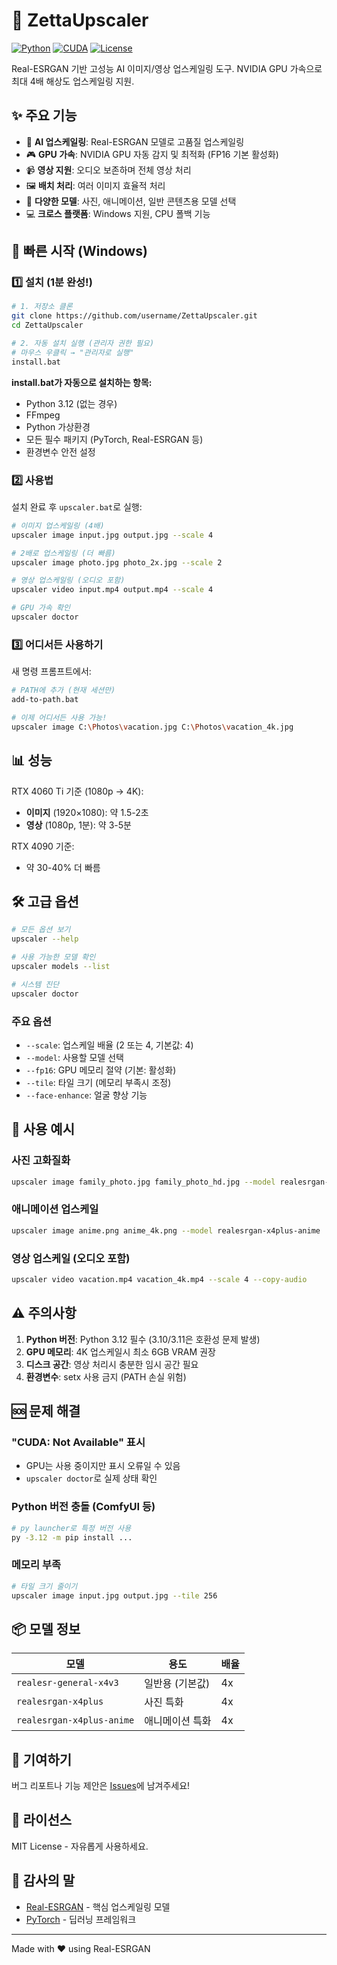 # 🚀 ZettaUpscaler

[![Python](https://img.shields.io/badge/python-3.12-blue.svg)](https://www.python.org/)
[![CUDA](https://img.shields.io/badge/CUDA-12.1-green.svg)](https://developer.nvidia.com/cuda-toolkit)
[![License](https://img.shields.io/badge/license-MIT-blue.svg)](LICENSE)

Real-ESRGAN 기반 고성능 AI 이미지/영상 업스케일링 도구. NVIDIA GPU 가속으로 최대 4배 해상도 업스케일링 지원.

## ✨ 주요 기능

- 🎨 **AI 업스케일링**: Real-ESRGAN 모델로 고품질 업스케일링
- 🎮 **GPU 가속**: NVIDIA GPU 자동 감지 및 최적화 (FP16 기본 활성화)
- 📹 **영상 지원**: 오디오 보존하며 전체 영상 처리
- 🖼️ **배치 처리**: 여러 이미지 효율적 처리
- 🔧 **다양한 모델**: 사진, 애니메이션, 일반 콘텐츠용 모델 선택
- 💻 **크로스 플랫폼**: Windows 지원, CPU 폴백 기능

## 🚀 빠른 시작 (Windows)

### 1️⃣ 설치 (1분 완성!)

```bash
# 1. 저장소 클론
git clone https://github.com/username/ZettaUpscaler.git
cd ZettaUpscaler

# 2. 자동 설치 실행 (관리자 권한 필요)
# 마우스 우클릭 → "관리자로 실행"
install.bat
```

**install.bat가 자동으로 설치하는 항목:**
- Python 3.12 (없는 경우)
- FFmpeg
- Python 가상환경
- 모든 필수 패키지 (PyTorch, Real-ESRGAN 등)
- 환경변수 안전 설정

### 2️⃣ 사용법

설치 완료 후 `upscaler.bat`로 실행:

```bash
# 이미지 업스케일링 (4배)
upscaler image input.jpg output.jpg --scale 4

# 2배로 업스케일링 (더 빠름)
upscaler image photo.jpg photo_2x.jpg --scale 2

# 영상 업스케일링 (오디오 포함)
upscaler video input.mp4 output.mp4 --scale 4

# GPU 가속 확인
upscaler doctor
```

### 3️⃣ 어디서든 사용하기

새 명령 프롬프트에서:
```bash
# PATH에 추가 (현재 세션만)
add-to-path.bat

# 이제 어디서든 사용 가능!
upscaler image C:\Photos\vacation.jpg C:\Photos\vacation_4k.jpg
```

## 📊 성능

RTX 4060 Ti 기준 (1080p → 4K):
- **이미지** (1920×1080): 약 1.5-2초
- **영상** (1080p, 1분): 약 3-5분

RTX 4090 기준:
- 약 30-40% 더 빠름

## 🛠️ 고급 옵션

```bash
# 모든 옵션 보기
upscaler --help

# 사용 가능한 모델 확인
upscaler models --list

# 시스템 진단
upscaler doctor
```

### 주요 옵션
- `--scale`: 업스케일 배율 (2 또는 4, 기본값: 4)
- `--model`: 사용할 모델 선택
- `--fp16`: GPU 메모리 절약 (기본: 활성화)
- `--tile`: 타일 크기 (메모리 부족시 조정)
- `--face-enhance`: 얼굴 향상 기능

## 🎯 사용 예시

### 사진 고화질화
```bash
upscaler image family_photo.jpg family_photo_hd.jpg --model realesrgan-x4plus
```

### 애니메이션 업스케일
```bash
upscaler image anime.png anime_4k.png --model realesrgan-x4plus-anime
```

### 영상 업스케일 (오디오 포함)
```bash
upscaler video vacation.mp4 vacation_4k.mp4 --scale 4 --copy-audio
```

## ⚠️ 주의사항

1. **Python 버전**: Python 3.12 필수 (3.10/3.11은 호환성 문제 발생)
2. **GPU 메모리**: 4K 업스케일시 최소 6GB VRAM 권장
3. **디스크 공간**: 영상 처리시 충분한 임시 공간 필요
4. **환경변수**: setx 사용 금지 (PATH 손실 위험)

## 🆘 문제 해결

### "CUDA: Not Available" 표시
- GPU는 사용 중이지만 표시 오류일 수 있음
- `upscaler doctor`로 실제 상태 확인

### Python 버전 충돌 (ComfyUI 등)
```bash
# py launcher로 특정 버전 사용
py -3.12 -m pip install ...
```

### 메모리 부족
```bash
# 타일 크기 줄이기
upscaler image input.jpg output.jpg --tile 256
```

## 📦 모델 정보

| 모델 | 용도 | 배율 |
|-----|------|-----|
| `realesr-general-x4v3` | 일반용 (기본값) | 4x |
| `realesrgan-x4plus` | 사진 특화 | 4x |
| `realesrgan-x4plus-anime` | 애니메이션 특화 | 4x |

## 🤝 기여하기

버그 리포트나 기능 제안은 [Issues](https://github.com/username/ZettaUpscaler/issues)에 남겨주세요!

## 📄 라이선스

MIT License - 자유롭게 사용하세요.

## 🙏 감사의 말

- [Real-ESRGAN](https://github.com/xinntao/Real-ESRGAN) - 핵심 업스케일링 모델
- [PyTorch](https://pytorch.org/) - 딥러닝 프레임워크

---

Made with ❤️ using Real-ESRGAN